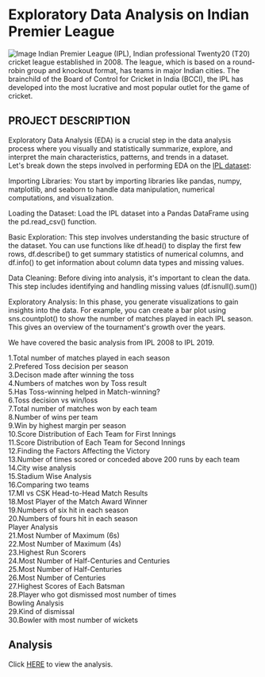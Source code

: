 # Exploratory Data Analysis on Indian Premier League
![Image](https://camo.githubusercontent.com/ca5c8612d16d2bd6892117fece40bda92e8105e61d640712963f678a82401bc9/68747470733a2f2f77616c6c70617065726163636573732e636f6d2f66756c6c2f323330323734332e6a7067)
Indian Premier League (IPL), Indian professional Twenty20 (T20) cricket league established in 2008. The league, which is based on a round-robin group and knockout format, has teams in major Indian cities. The brainchild of the Board of Control for Cricket in India (BCCI), the IPL has developed into the most lucrative and most popular outlet for the game of cricket.   

## PROJECT DESCRIPTION
Exploratory Data Analysis (EDA) is a crucial step in the data analysis process where you visually and statistically summarize, explore, and interpret the main characteristics, patterns, and trends in a dataset.      
Let's break down the steps involved in performing EDA on the [IPL dataset](https://www.kaggle.com/datasets/nowke9/ipldata):    

Importing Libraries: You start by importing libraries like pandas, numpy, matplotlib, and seaborn to handle data manipulation, numerical computations, and visualization.     

Loading the Dataset: Load the IPL dataset into a Pandas DataFrame using the pd.read_csv() function.    

Basic Exploration: This step involves understanding the basic structure of the dataset. You can use functions like df.head() to display the first few rows, df.describe() to get summary statistics of numerical columns, and df.info() to get information about column data types and missing values.    

Data Cleaning: Before diving into analysis, it's important to clean the data. This step includes identifying and handling missing values (df.isnull().sum())
     
Exploratory Analysis: In this phase, you generate visualizations to gain insights into the data. For example, you can create a bar plot using sns.countplot() to show the number of matches played in each IPL season. This gives an overview of the tournament's growth over the years.   

We have covered the basic analysis from IPL 2008 to IPL 2019.

1.Total number of matches played in each season  
2.Prefered Toss decision per season     
3.Decison made after winning the toss     
4.Numbers of matches won by Toss result         
5.Has Toss-winning helped in Match-winning?       
6.Toss decision vs win/loss       
7.Total number of matches won by each team        
8.Number of wins per team       
9.Win by highest margin per season         
10.Score Distribution of Each Team for First Innings      
11.Score Distribution of Each Team for Second Innings       
12.Finding the Factors Affecting the Victory      
13.Number of times scored or conceded above 200 runs by each team    
14.City wise analysis     
15.Stadium Wise Analysis       
16.Comparing two teams      
17.MI vs CSK Head-to-Head Match Results      
18.Most Player of the Match Award Winner     
19.Numbers of six hit in each season    
20.Numbers of fours hit in each season    
Player Analysis          
21.Most Number of Maximum (6s)     
22.Most Number of Maximum (4s)  
23.Highest Run Scorers  
24.Most Number of Half-Centuries and Centuries   
25.Most Number of Half-Centuries   
26.Most Number of Centuries   
27.Highest Scores of Each Batsman   
28.Player who got dismissed most number of times   
Bowling Analysis         
29.Kind of dismissal   
30.Bowler with most number of wickets   

## Analysis   
Click [HERE](https://github.com/Ayushsharma707/EDA-on-IPL-dataset/blob/main/Notebook.ipynb) to view the analysis.
